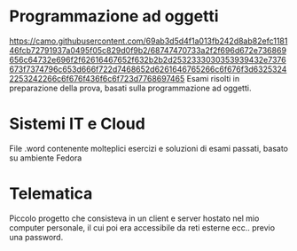 # Programmazione ad oggetti
https://camo.githubusercontent.com/69ab3d5d4f1a013fb242d8ab82efc118146fcb72791937a0495f05c829d0f9b2/68747470733a2f2f696d672e736869656c64732e696f2f62616467652f632b2b2d2532333030353939432e7376673f7374796c653d666f722d7468652d6261646765266c6f676f3d63253242253242266c6f676f436f6c6f723d7768697465
Esami risolti in preparazione della prova, basati sulla programmazione ad oggetti.



# Sistemi IT e Cloud

File .word contenente molteplici esercizi e soluzioni di esami passati, basato su ambiente Fedora



# Telematica

Piccolo progetto che consisteva in un client e server hostato nel mio computer personale, il cui poi era accessibile da reti esterne ecc.. previo una password.
